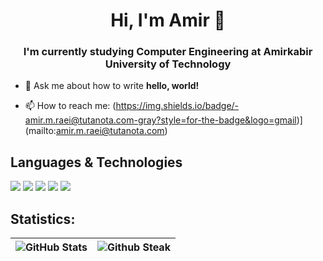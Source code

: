 <h1 align="center">Hi, I'm Amir 👾</h1>

<h3 align="center">I'm currently studying Computer Engineering at Amirkabir University of Technology</h3>

- 💬 Ask me about how to write **hello, world!**

- 📫 How to reach me: (https://img.shields.io/badge/-amir.m.raei@tutanota.com-gray?style=for-the-badge&logo=gmail)](mailto:amir.m.raei@tutanota.com)

## Languages & Technologies

[![](https://img.shields.io/badge/-docker-white?style=for-the-badge&logo=docker)](https://www.docker.com/)
[![](https://img.shields.io/badge/-go-white?style=for-the-badge&logo=go)](https://go.dev/)
[![](https://img.shields.io/badge/-python3-white?style=for-the-badge&logo=python)](https://www.python.org/)
[![](https://img.shields.io/badge/-django-white?style=for-the-badge&logo=django)](https://www.djangoproject.com)
[![](https://img.shields.io/badge/-linux-white?style=for-the-badge&logo=linux)](https://www.linux.org/)

## Statistics:

![GitHub Stats](https://github-readme-stats.vercel.app/api?username=amirmohammadraei&show_icons=true&theme=monokai)  |  ![Github Steak](https://github-readme-streak-stats.herokuapp.com/?user=amirmohammadraei&theme=monokai)
:-------------------------:|:-------------------------:
